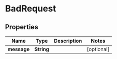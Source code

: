 # BadRequest

## Properties
Name | Type | Description | Notes
------------ | ------------- | ------------- | -------------
**message** | **String** |  |  [optional]
